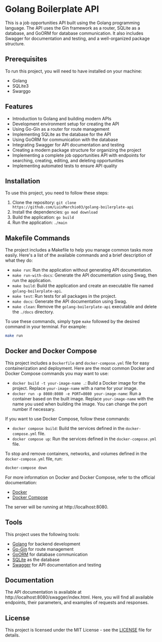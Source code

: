 
# Golang Boilerplate API

This is a job opportunities API built using the Golang programming language. The API uses the Gin framework as a router, SQLite as a database, and GoORM for database communication. It also includes Swagger for documentation and testing, and a well-organized package structure.


## Prerequisites

To run this project, you will need to have installed on your machine:

- Golang
- SQLite3
- Swarggo


## Features

- Introduction to Golang and building modern APIs
- Development environment setup for creating the API
- Using Go-Gin as a router for route management
- Implementing SQLite as the database for the API
- Using GoORM for communication with the database
- Integrating Swagger for API documentation and testing
- Creating a modern package structure for organizing the project
- Implementing a complete job opportunities API with endpoints for searching, creating, editing, and deleting opportunities
- Implementing automated tests to ensure API quality


## Installation

To use this project, you need to follow these steps:

1. Clone the repository: `git clone https://github.com/LuisMarchio03/golang-boilerplate-api`
2. Install the dependencies: `go mod download`
3. Build the application: `go build`
4. Run the application: `./main`

## Makefile Commands

The project includes a Makefile to help you manage common tasks more easily. Here's a list of the available commands and a brief description of what they do:

- `make run`: Run the application without generating API documentation.
- `make run-with-docs`: Generate the API documentation using Swag, then run the application.
- `make build`: Build the application and create an executable file named `golang-boilerplate-api`.
- `make test`: Run tests for all packages in the project.
- `make docs`: Generate the API documentation using Swag.
- `make clean`: Remove the `golang-boilerplate-api` executable and delete the `./docs` directory.

To use these commands, simply type `make` followed by the desired command in your terminal. For example:

```sh
make run
```

## Docker and Docker Compose

This project includes a `Dockerfile` and `docker-compose.yml` file for easy containerization and deployment. Here are the most common Docker and Docker Compose commands you may want to use:

- `docker build -t your-image-name .`: Build a Docker image for the project. Replace `your-image-name` with a name for your image.
- `docker run -p 8080:8080 -e PORT=8080 your-image-name`: Run a container based on the built image. Replace `your-image-name` with the name you used when building the image. You can change the port number if necessary.

If you want to use Docker Compose, follow these commands:

- `docker compose build`: Build the services defined in the `docker-compose.yml` file.
- `docker compose up`: Run the services defined in the `docker-compose.yml` file.

To stop and remove containers, networks, and volumes defined in the `docker-compose.yml` file, run:

```sh
docker-compose down
```

For more information on Docker and Docker Compose, refer to the official documentation:

- [Docker](https://docs.docker.com/)
- [Docker Compose](https://docs.docker.com/compose/)


The server will be running at http://localhost:8080.

## Tools

This project uses the following tools:

- [Golang](https://golang.org/) for backend development
- [Go-Gin](https://github.com/gin-gonic/gin) for route management
- [GoORM](https://gorm.io/) for database communication
- [SQLite](https://www.sqlite.org/index.html) as the database
- [Swagger](https://swagger.io/) for API documentation and testing
## Documentation

The API documentation is available at http://localhost:8080/swagger/index.html. Here, you will find all available endpoints, their parameters, and examples of requests and responses.

## License

This project is licensed under the MIT License - see the [LICENSE](https://choosealicense.com/licenses/mit/) file for details.



